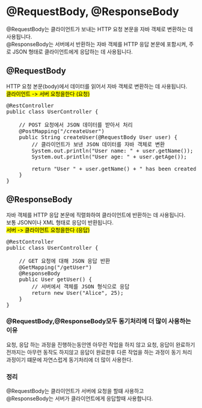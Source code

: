 # @RequestBody, @ResponseBody

@RequestBody는 클라이언트가 보내는 HTTP 요청 본문을 자바 객체로 변환하는 데 사용됩니다.  
@ResponseBody는 서버에서 반환하는 자바 객체를 HTTP 응답 본문에 포함시켜, 주로 JSON 형태로 클라이언트에게 응답하는 데 사용됩니다.

## @RequestBody
HTTP 요청 본문(body)에서 데이터를 읽어서 자바 객체로 변환하는 데 사용됩니다.  
<mark>클라이언트 -> 서버 요청을한다 (요청)</mark>
<pre>
@RestController
public class UserController {

    // POST 요청에서 JSON 데이터를 받아서 처리
    @PostMapping("/createUser")
    public String createUser(@RequestBody User user) {
        // 클라이언트가 보낸 JSON 데이터를 자바 객체로 변환
        System.out.println("User name: " + user.getName());
        System.out.println("User age: " + user.getAge());

        return "User " + user.getName() + " has been created!";
    }
}
</pre>


## @ResponseBody
자바 객체를 HTTP 응답 본문에 직렬화하여 클라이언트에 반환하는 데 사용됩니다.  
보통 JSON이나 XML 형태로 응답이 반환됩니다.  
<mark>서버 -> 클라이언트 요청을한다 (응답)</mark>

<pre>
@RestController
public class UserController {

    // GET 요청에 대해 JSON 응답 반환
    @GetMapping("/getUser")
    @ResponseBody
    public User getUser() {
        // 서버에서 객체를 JSON 형식으로 응답
        return new User("Alice", 25);
    }
}</pre>


### @RequestBody,@ResponseBody모두 동기처리에 더 많이 사용하는 이유
요청, 응답 하는 과정을 진행하는동안엔 아무런 작업을 하지 않고 요청, 응답이 완료하기 전까지는
아무런 동작도 하지않고 응답이 완료한후 다른 작업을 하는 과정이 동기 처리 과정이기 떄문에
자연스럽게 동기처리에 더 많이 사용한다.

### 정리
@RequestBody는 클라이언트가 서버에 요청을 할떄 사용하고   
@ResponseBody는 서버가 클라이언트에게 응답할때 사용합니다.